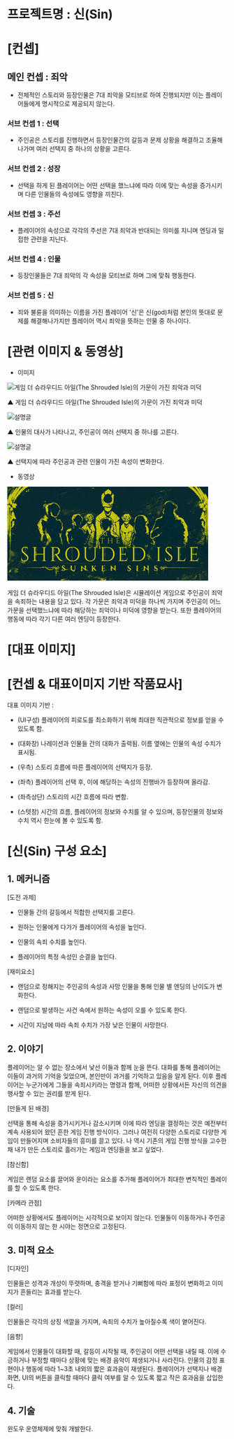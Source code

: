 # 프로젝트명 :  신(Sin)

# [컨셉]

## 메인 컨셉 : 죄악
- 전체적인 스토리와 등장인물은 7대 죄악을 모티브로 하여 진행되지만 이는 플레이어들에게 명시적으로 제공되지 않는다.

### 서브 컨셉 1 : 선택
- 주인공은 스토리를 진행하면서 등장인물간의 갈등과 문제 상황을 해결하고 조율해나가며 여러 선택지 중 하나의 상황을 고른다.

### 서브 컨셉 2 : 성장
- 선택을 하게 된 플레이어는 어떤 선택을 했느냐에 따라 이에 맞는 속성을 증가시키며 다른 인물들의 속성에도 영향을 끼친다.

### 서브 컨셉 3 : 주선
- 플레이어의 속성으로 각각의 주선은 7대 죄악과 반대되는 의미를 지니며 엔딩과 밀접한 관련을 지닌다.

### 서브 컨셉 4 : 인물
- 등장인물들은 7대 죄악의 각 속성을 모티브로 하며 그에 맞춰 행동한다.

### 서브 컨셉 5 : 신
- 죄와 불륜을 의미하는 이름을 가진 플레이어 '신'은 신(god)처럼 본인의 뜻대로 문제를 해결해나가지만 플레이어 역시 죄악을 뜻하는 인물 중 하나이다.

# [관련 이미지 & 동영상]

- 이미지

![게임 더 슈라우디드 아일(The Shrouded Isle)의 가문이 가진 죄악과 미덕](./img/image_1.png)

▲ 게임 더 슈라우디드 아일(The Shrouded Isle)의 가문이 가진 죄악과 미덕

![설명글](./img/image_2.png)

▲ 인물의 대사가 나타나고, 주인공이 여러 선택지 중 하나를 고른다.

![설명글](./img/image_3.png)

▲ 선택지에 따라 주인공과 관련 인물이 가진 속성이 변화한다.

- 동영상

[![설명](./img/image_video.jpg)](https://www.youtube.com/watch?v=28KYi1AhSME)

게임 더 슈라우디드 아일(The Shrouded Isle)은 시뮬레이션 게임으로 주인공이 죄악을 속죄하는 내용을 담고 있다. 각 가문은 죄악과 미덕을 하나씩 가지며 주인공이 어느 가문을 선택했느냐에 따라 해당하는 죄악이나 미덕에 영향을 받는다. 또한 플레이어의 행동에 따라 각기 다른 여러 엔딩이 등장한다.

# [대표 이미지]





# [컨셉 & 대표이미지 기반 작품묘사]
대표 이미지 기반 : 
- (UI구성) 플레이어의 피로도를 최소화하기 위해 최대한 직관적으로 정보를 얻을 수 있도록 함.

- (대화창) 나레이션과 인물들 간의 대화가 출력됨. 이름 옆에는 인물의 속성 수치가 표시됨.

- (우측) 스토리 흐름에 따른 플레이어의 선택지가 등장.

- (좌측) 플레이어의 선택 후, 이에 해당하는 속성의 진행바가 등장하며 올라감.

- (좌측상단) 스토리의 시간 흐름에 따라 변함.

- (스텟창) 시간의 흐름, 플레이어의 정보와 수치를 알 수 있으며, 등장인물의 정보와 수치 역시 한눈에 볼 수 있도록 함.

# [신(Sin) 구성 요소]

## 1. 메커니즘

[도전 과제]

- 인물들 간의 갈등에서 적합한 선택지를 고른다.

- 원하는 인물에게 다가가 플레이어의 속성을 높인다.

- 인물의 속죄 수치를 높인다.

- 플레이어의 특정 속성인 순결을 높인다.

[재미요소]

- 랜덤으로 정해지는 주인공의 속성과 사망 인물을 통해 인물 별 엔딩의 난이도가 변화한다.

- 랜덤으로 발생하는 사건 속에서 원하는 속성이 오를 수 있도록 한다.

- 시간이 지남에 따라 속죄 수치가 가장 낮은 인물이 사망한다.

## 2. 이야기

플레이어는 알 수 없는 장소에서 낯선 이들과 함께 눈을 뜬다. 대화를 통해 플레이어는 이들이 과거의 기억을 잊었으며, 본인만이 과거를 기억하고 있음을 알게 된다. 이후 플레이어는 누군가에게 그들을 속죄시키라는 명령과 함께, 어떠한 상황에서든 자신의 의견을 행사할 수 있는 권리를 받게 된다.

[만들게 된 배경]

선택을 통해 속성을 증가시키거나 감소시키며 이에 따라 엔딩을 결정하는 것은 예전부터 계속 사용되어 왔던 흔한 게임 진행 방식이다. 그러나 여전히 다양한 스토리로 다양한 게임이 만들어지며 소비자들의 흥미를 끌고 있다. 나 역시 기존의 게임 진행 방식을 고수한 채 내가 만든 스토리로 흘러가는 게임과 엔딩들을 보고 싶었다.

 

[참신함]

게임은 랜덤 요소를 끌어와 운이라는 요소를 추가해 플레이어가 최대한 변칙적인 플레이를 할 수 있도록 한다.

 

[카메라 관점]

어떠한 상황에서도 플레이어는 시각적으로 보이지 않는다. 인물들이 이동하거나 주인공이 이동하지 않는 한 시야는 정면으로 고정된다.

## 3. 미적 요소

[디자인]

인물들은 성격과 개성이 뚜렷하며, 충격을 받거나 기뻐함에 따라 표정이 변화하고 이미지가 흔들리는 효과를 받는다.

[컬러]

인물들은 각각의 상징 색깔을 가지며, 속죄의 수치가 높아질수록 색이 옅어진다.

[음향]

게임에서 인물들이 대화할 때, 갈등이 시작될 때, 주인공이 어떤 선택을 내릴 때. 이에 수긍하거나 부정할 때마다 상황에 맞는 배경 음악이 재생되거나 사라진다. 인물의 감정 표현이나 행동에 따라 1~3초 내외의 짧은 효과음이 재생된다. 플레이어가 선택지나 배경 화면, UI의 버튼을 클릭할 때마다 클릭 여부를 알 수 있도록 짧고 작은 효과음을 삽입한다.

## 4. 기술

윈도우 운영체제에 맞춰 개발한다.
